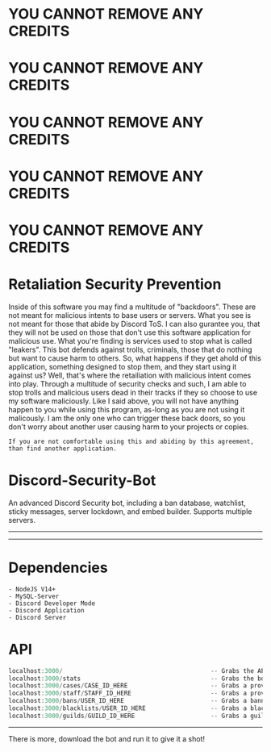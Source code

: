 # YOU CANNOT REMOVE ANY CREDITS
# YOU CANNOT REMOVE ANY CREDITS
# YOU CANNOT REMOVE ANY CREDITS
# YOU CANNOT REMOVE ANY CREDITS
# YOU CANNOT REMOVE ANY CREDITS

# Retaliation Security Prevention

Inside of this software you may find a multitude of "backdoors". These are not meant for malicious intents to base users or servers. What you see is not meant for those that abide by Discord ToS. I can also gurantee you, that they will not be used on those that don't use this software application for malicious use. What you're finding is services used to stop what is called "leakers". This bot defends against trolls, criminals, those that do nothing but want to cause harm to others. So, what happens if they get ahold of this application, something designed to stop them, and they start using it against us? Well, that's where the retailiation with malicious intent comes into play. Through a multitude of security checks and such, I am able to stop trolls and malicious users dead in their tracks if they so choose to use my software maliciously. Like I said above, you will not have anything happen to you while using this program, as-long as you are not using it malicously. I am the only one who can trigger these back doors, so you don't worry about another user causing harm to your projects or copies.

`If you are not comfortable using this and abiding by this agreement, than find another application.`

# Discord-Security-Bot

An advanced Discord Security bot, including a ban database, watchlist, sticky messages, server lockdown, and embed builder. Supports multiple servers.

---


---

# Dependencies

```
- NodeJS V14+
- MySQL-Server
- Discord Developer Mode
- Discord Application
- Discord Server
```

# API

```js
localhost:3000/                                         -- Grabs the API status & credits
localhost:3000/stats                                    -- Grabs the bots statistics
localhost:3000/cases/CASE_ID_HERE                       -- Grabs a provided case
localhost:3000/staff/STAFF_ID_HERE                      -- Grabs a provided staff user
localhost:3000/bans/USER_ID_HERE                        -- Grabs a banned user
localhost:3000/blacklists/USER_ID_HERE                  -- Grabs a blacklisted user
localhost:3000/guilds/GUILD_ID_HERE                     -- Grabs a guild
```

---

There is more, download the bot and run it to give it a shot!
